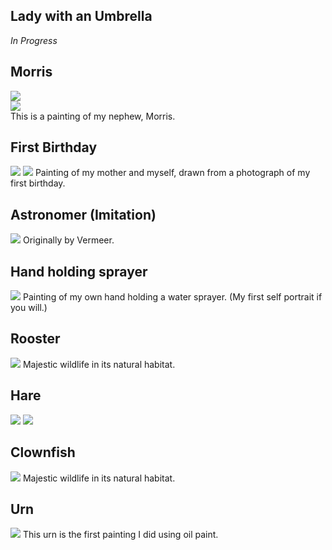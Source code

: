 ## Lady with an Umbrella  
*In Progress*  

## Morris
![](../images/morris.jpeg)  
![](../images/morris_in_progress.jpeg)  
This is a painting of my nephew, Morris.  

## First Birthday
![](../images/firstBirthday1.jpeg)
![](../images/firstBirthday2.jpeg)
Painting of my mother and myself, drawn from a photograph of my first birthday.  

## Astronomer (Imitation)
![](../images/astronomer.jpeg)
Originally by Vermeer.  

## Hand holding sprayer
![](../images/hand.jpeg)
Painting of my own hand holding a water sprayer. (My first self portrait if you will.)  

## Rooster
![](../images/rooster.jpeg)
Majestic wildlife in its natural habitat. 

## Hare
![](../images/hare1.jpeg)
![](../images/hare2.jpeg)

## Clownfish
![](../images/fish.jpeg) 
Majestic wildlife in its natural habitat.  

## Urn
![](../images/urn1.jpeg)
This urn is the first painting I did using oil paint.  



